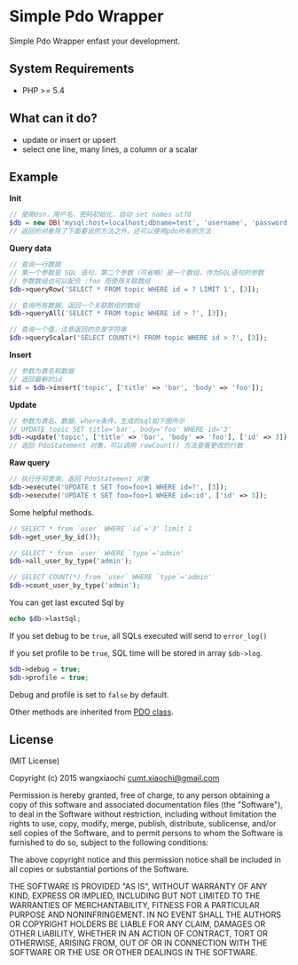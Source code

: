 # Simple Pdo Wrapper

Simple Pdo Wrapper enfast your development.

## System Requirements

* PHP >= 5.4

## What can it do?

- update or insert or upsert
- select one line, many lines, a column or a scalar

## Example

**Init**

```php
// 使用dsn，用户名，密码初始化，自动 set names utf8
$db = new DB('mysql:host=localhost;dbname=test', 'username', 'password');
// 返回的对象除了下面要说的方法之外，还可以使用pdo所有的方法
```

**Query data**

```php
// 查询一行数据
// 第一个参数是 SQL 语句，第二个参数（可省略）是一个数组，作为SQL语句的参数
// 参数数组也可以配合 :foo 而使用关联数组
$db->queryRow('SELECT * FROM topic WHERE id = ? LIMIT 1', [3]);

// 查询所有数据，返回一个关联数组的数组
$db->queryAll('SELECT * FROM topic WHERE id > ?', [3]);

// 查询一个值，注意返回的总是字符串
$db->queryScalar('SELECT COUNT(*) FROM topic WHERE id > ?', [3]);
```

**Insert**

```php
// 参数为表名和数据
// 返回最新的id
$id = $db->insert('topic', ['title' => 'bar', 'body' => 'foo']);
```

**Update**

```php
// 参数为表名、数据、where条件，生成的sql如下图所示
// UPDATE topic SET title='bar', body='foo' WHERE id='3'
$db->update('topic', ['title' => 'bar', 'body' => 'foo'], ['id' => 3]);
// 返回 PdoStatement 对象，可以调用 rowCount() 方法查看更改的行数
```

**Raw query**

```php
// 执行任何查询，返回 PdoStatement 对象
$db->execute('UPDATE t SET foo=foo+1 WHERE id=?', [3]);
$db->execute('UPDATE t SET foo=foo+1 WHERE id=:id', ['id' => 3]);
```

Some helpful methods.

```php
// SELECT * from `user` WHERE `id`='3' limit 1
$db->get_user_by_id(3);

// SELECT * from `user` WHERE `type`='admin'
$db->all_user_by_type('admin');

// SELECT COUNT(*) from `user` WHERE `type`='admin'
$db->count_user_by_type('admin');
```

You can get last excuted Sql by

```php
echo $db->lastSql;
```

If you set debug to be `true`, all SQLs executed will send to `error_log()`

If you set profile to be `true`, SQL time will be stored in array `$db->log`.

```php
$db->debug = true;
$db->profile = true;
```

Debug and profile is set to `false` by default.

Other methods are inherited from [PDO class](https://php.net/manual/en/class.pdo.php).

## License ##

(MIT License)

Copyright (c) 2015 wangxiaochi cumt.xiaochi@gmail.com

Permission is hereby granted, free of charge, to any person obtaining a copy of this software and associated documentation files (the "Software"), to deal in the Software without restriction, including without limitation the rights to use, copy, modify, merge, publish, distribute, sublicense, and/or sell copies of the Software, and to permit persons to whom the Software is furnished to do so, subject to the following conditions:

The above copyright notice and this permission notice shall be included in all copies or substantial portions of the Software.

THE SOFTWARE IS PROVIDED "AS IS", WITHOUT WARRANTY OF ANY KIND, EXPRESS OR IMPLIED, INCLUDING BUT NOT LIMITED TO THE WARRANTIES OF MERCHANTABILITY, FITNESS FOR A PARTICULAR PURPOSE AND NONINFRINGEMENT. IN NO EVENT SHALL THE AUTHORS OR COPYRIGHT HOLDERS BE LIABLE FOR ANY CLAIM, DAMAGES OR OTHER LIABILITY, WHETHER IN AN ACTION OF CONTRACT, TORT OR OTHERWISE, ARISING FROM, OUT OF OR IN CONNECTION WITH THE SOFTWARE OR THE USE OR OTHER DEALINGS IN THE SOFTWARE.
